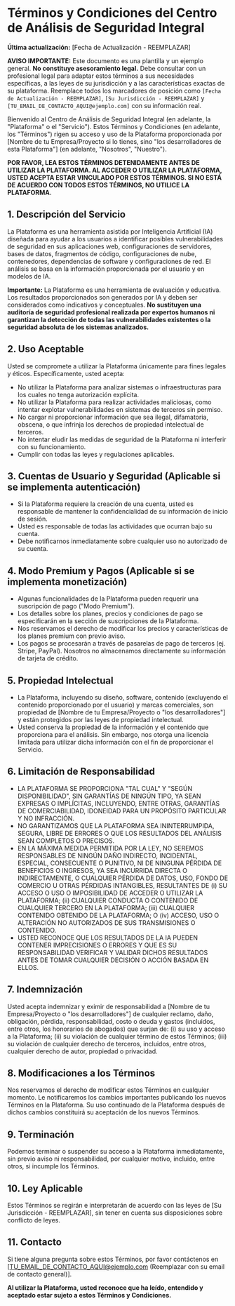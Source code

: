 
# Términos y Condiciones del Centro de Análisis de Seguridad Integral

**Última actualización:** [Fecha de Actualización - REEMPLAZAR]

**AVISO IMPORTANTE:** Este documento es una plantilla y un ejemplo general. **No constituye asesoramiento legal.** Debe consultar con un profesional legal para adaptar estos términos a sus necesidades específicas, a las leyes de su jurisdicción y a las características exactas de su plataforma. Reemplace todos los marcadores de posición como `[Fecha de Actualización - REEMPLAZAR]`, `[Su Jurisdicción - REEMPLAZAR]` y `[TU_EMAIL_DE_CONTACTO_AQUI@ejemplo.com]` con su información real.

Bienvenido al Centro de Análisis de Seguridad Integral (en adelante, la "Plataforma" o el "Servicio"). Estos Términos y Condiciones (en adelante, los "Términos") rigen su acceso y uso de la Plataforma proporcionada por [Nombre de tu Empresa/Proyecto si lo tienes, sino "los desarrolladores de esta Plataforma"] (en adelante, "Nosotros", "Nuestro").

**POR FAVOR, LEA ESTOS TÉRMINOS DETENIDAMENTE ANTES DE UTILIZAR LA PLATAFORMA. AL ACCEDER O UTILIZAR LA PLATAFORMA, USTED ACEPTA ESTAR VINCULADO POR ESTOS TÉRMINOS. SI NO ESTÁ DE ACUERDO CON TODOS ESTOS TÉRMINOS, NO UTILICE LA PLATAFORMA.**

## 1. Descripción del Servicio

La Plataforma es una herramienta asistida por Inteligencia Artificial (IA) diseñada para ayudar a los usuarios a identificar posibles vulnerabilidades de seguridad en sus aplicaciones web, configuraciones de servidores, bases de datos, fragmentos de código, configuraciones de nube, contenedores, dependencias de software y configuraciones de red. El análisis se basa en la información proporcionada por el usuario y en modelos de IA.

**Importante:** La Plataforma es una herramienta de evaluación y educativa. Los resultados proporcionados son generados por IA y deben ser considerados como indicativos y conceptuales. **No sustituyen una auditoría de seguridad profesional realizada por expertos humanos ni garantizan la detección de todas las vulnerabilidades existentes o la seguridad absoluta de los sistemas analizados.**

## 2. Uso Aceptable

Usted se compromete a utilizar la Plataforma únicamente para fines legales y éticos. Específicamente, usted acepta:

*   No utilizar la Plataforma para analizar sistemas o infraestructuras para los cuales no tenga autorización explícita.
*   No utilizar la Plataforma para realizar actividades maliciosas, como intentar explotar vulnerabilidades en sistemas de terceros sin permiso.
*   No cargar ni proporcionar información que sea ilegal, difamatoria, obscena, o que infrinja los derechos de propiedad intelectual de terceros.
*   No intentar eludir las medidas de seguridad de la Plataforma ni interferir con su funcionamiento.
*   Cumplir con todas las leyes y regulaciones aplicables.

## 3. Cuentas de Usuario y Seguridad (Aplicable si se implementa autenticación)

*   Si la Plataforma requiere la creación de una cuenta, usted es responsable de mantener la confidencialidad de su información de inicio de sesión.
*   Usted es responsable de todas las actividades que ocurran bajo su cuenta.
*   Debe notificarnos inmediatamente sobre cualquier uso no autorizado de su cuenta.

## 4. Modo Premium y Pagos (Aplicable si se implementa monetización)

*   Algunas funcionalidades de la Plataforma pueden requerir una suscripción de pago ("Modo Premium").
*   Los detalles sobre los planes, precios y condiciones de pago se especificarán en la sección de suscripciones de la Plataforma.
*   Nos reservamos el derecho de modificar los precios y características de los planes premium con previo aviso.
*   Los pagos se procesarán a través de pasarelas de pago de terceros (ej. Stripe, PayPal). Nosotros no almacenamos directamente su información de tarjeta de crédito.

## 5. Propiedad Intelectual

*   La Plataforma, incluyendo su diseño, software, contenido (excluyendo el contenido proporcionado por el usuario) y marcas comerciales, son propiedad de [Nombre de tu Empresa/Proyecto o "los desarrolladores"] y están protegidos por las leyes de propiedad intelectual.
*   Usted conserva la propiedad de la información y el contenido que proporciona para el análisis. Sin embargo, nos otorga una licencia limitada para utilizar dicha información con el fin de proporcionar el Servicio.

## 6. Limitación de Responsabilidad

*   LA PLATAFORMA SE PROPORCIONA "TAL CUAL" Y "SEGÚN DISPONIBILIDAD", SIN GARANTÍAS DE NINGÚN TIPO, YA SEAN EXPRESAS O IMPLÍCITAS, INCLUYENDO, ENTRE OTRAS, GARANTÍAS DE COMERCIABILIDAD, IDONEIDAD PARA UN PROPÓSITO PARTICULAR Y NO INFRACCIÓN.
*   NO GARANTIZAMOS QUE LA PLATAFORMA SEA ININTERRUMPIDA, SEGURA, LIBRE DE ERRORES O QUE LOS RESULTADOS DEL ANÁLISIS SEAN COMPLETOS O PRECISOS.
*   EN LA MÁXIMA MEDIDA PERMITIDA POR LA LEY, NO SEREMOS RESPONSABLES DE NINGÚN DAÑO INDIRECTO, INCIDENTAL, ESPECIAL, CONSECUENTE O PUNITIVO, NI DE NINGUNA PÉRDIDA DE BENEFICIOS O INGRESOS, YA SEA INCURRIDA DIRECTA O INDIRECTAMENTE, O CUALQUIER PÉRDIDA DE DATOS, USO, FONDO DE COMERCIO U OTRAS PÉRDIDAS INTANGIBLES, RESULTANTES DE (i) SU ACCESO O USO O IMPOSIBILIDAD DE ACCEDER O UTILIZAR LA PLATAFORMA; (ii) CUALQUIER CONDUCTA O CONTENIDO DE CUALQUIER TERCERO EN LA PLATAFORMA; (iii) CUALQUIER CONTENIDO OBTENIDO DE LA PLATAFORMA; O (iv) ACCESO, USO O ALTERACIÓN NO AUTORIZADOS DE SUS TRANSMISIONES O CONTENIDO.
*   USTED RECONOCE QUE LOS RESULTADOS DE LA IA PUEDEN CONTENER IMPRECISIONES O ERRORES Y QUE ES SU RESPONSABILIDAD VERIFICAR Y VALIDAR DICHOS RESULTADOS ANTES DE TOMAR CUALQUIER DECISIÓN O ACCIÓN BASADA EN ELLOS.

## 7. Indemnización

Usted acepta indemnizar y eximir de responsabilidad a [Nombre de tu Empresa/Proyecto o "los desarrolladores"] de cualquier reclamo, daño, obligación, pérdida, responsabilidad, costo o deuda y gastos (incluidos, entre otros, los honorarios de abogados) que surjan de: (i) su uso y acceso a la Plataforma; (ii) su violación de cualquier término de estos Términos; (iii) su violación de cualquier derecho de terceros, incluidos, entre otros, cualquier derecho de autor, propiedad o privacidad.

## 8. Modificaciones a los Términos

Nos reservamos el derecho de modificar estos Términos en cualquier momento. Le notificaremos los cambios importantes publicando los nuevos Términos en la Plataforma. Su uso continuado de la Plataforma después de dichos cambios constituirá su aceptación de los nuevos Términos.

## 9. Terminación

Podemos terminar o suspender su acceso a la Plataforma inmediatamente, sin previo aviso ni responsabilidad, por cualquier motivo, incluido, entre otros, si incumple los Términos.

## 10. Ley Aplicable

Estos Términos se regirán e interpretarán de acuerdo con las leyes de [Su Jurisdicción - REEMPLAZAR], sin tener en cuenta sus disposiciones sobre conflicto de leyes.

## 11. Contacto

Si tiene alguna pregunta sobre estos Términos, por favor contáctenos en [TU_EMAIL_DE_CONTACTO_AQUI@ejemplo.com (Reemplazar con su email de contacto general)].

**Al utilizar la Plataforma, usted reconoce que ha leído, entendido y aceptado estar sujeto a estos Términos y Condiciones.**

